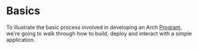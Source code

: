 # Basics

To illustrate the basic process involved in developing an Arch [Program], we're going to walk through how to build, deploy and interact with a simple application.

<!-- Internal -->
[Program]: ../program/program.md

<!-- External -->
[Arch Examples Repository]: https://github.com/Arch-Network/arch-examples

